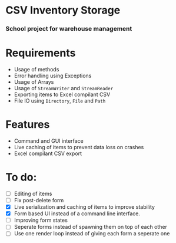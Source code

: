 # CSV Inventory Storage
### School project for warehouse management

# Requirements
- Usage of methods
- Error handling using Exceptions
- Usage of Arrays
- Usage of `StreamWriter` and `StreamReader`
- Exporting items to Excel compilant CSV
- File IO using `Directory`, `File` and `Path`

# Features
- Command and GUI interface
- Live caching of items to prevent data loss on crashes
- Excel compilant CSV export

# To do:
- [ ] Editing of items
- [ ] Fix post-delete form
- [x] Live serialization and caching of items to improve stability
- [x] Form based UI instead of a command line interface.
- [ ] Improving form states
- [ ] Seperate forms instead of spawning them on top of each other
- [ ] Use one render loop instead of giving each form a seperate one
